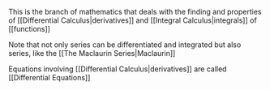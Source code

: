 This is the branch of mathematics that deals with the finding and properties of [[Differential Calculus|derivatives]] and [[Integral Calculus|integrals]] of [[functions]]

Note that not only series can be differentiated and integrated but also series, like the [[The Maclaurin Series|Maclaurin]]

Equations involving [[Differential Calculus|derivatives]] are called [[Differential Equations]]